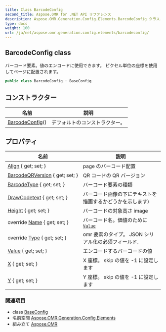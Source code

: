 ```yaml
---
title: Class BarcodeConfig
second_title: Aspose.OMR for .NET API リファレンス
description: Aspose.OMR.Generation.Config.Elements.BarcodeConfig クラス. バーコード要素値のエンコードに使用できます ピクセル単位の座標を使用してページに配置されます
type: docs
weight: 100
url: /ja/net/aspose.omr.generation.config.elements/barcodeconfig/
---
```

## BarcodeConfig class

バーコード要素。値のエンコードに使用できます。 ピクセル単位の座標を使用してページに配置されます。

```csharp
public class BarcodeConfig : BaseConfig
```

## コンストラクター

| 名前 | 説明 |
| --- | --- |
| [BarcodeConfig](barcodeconfig/)() | デフォルトのコンストラクター。 |

## プロパティ

| 名前 | 説明 |
| --- | --- |
| [Align](../../aspose.omr.generation.config.elements/barcodeconfig/align/) { get; set; } | page のバーコード配置 |
| [BarcodeQRVersion](../../aspose.omr.generation.config.elements/barcodeconfig/barcodeqrversion/) { get; set; } | QR コードの QR バージョン |
| [BarcodeType](../../aspose.omr.generation.config.elements/barcodeconfig/barcodetype/) { get; set; } | バーコード要素の種類 |
| [DrawCodetext](../../aspose.omr.generation.config.elements/barcodeconfig/drawcodetext/) { get; set; } | バーコード画像の下にテキストを描画するかどうかを示します) |
| [Height](../../aspose.omr.generation.config.elements/barcodeconfig/height/) { get; set; } | バーコードの対象高さ image |
| override [Name](../../aspose.omr.generation.config.elements/barcodeconfig/name/) { get; set; } | バーコード名。価値のために[`Value`](./value/) |
| override [Type](../../aspose.omr.generation.config.elements/barcodeconfig/type/) { get; set; } | omr 要素のタイプ。 JSON シリアル化の必須フィールド. |
| [Value](../../aspose.omr.generation.config.elements/barcodeconfig/value/) { get; set; } | エンコードするバーコードの値 |
| [X](../../aspose.omr.generation.config.elements/barcodeconfig/x/) { get; set; } | X 座標。 skip の値を -1 に設定します |
| [Y](../../aspose.omr.generation.config.elements/barcodeconfig/y/) { get; set; } | Y 座標。 skip の値を -1 に設定します |

### 関連項目

* class [BaseConfig](../../aspose.omr.generation.config/baseconfig/)
* 名前空間 [Aspose.OMR.Generation.Config.Elements](../../aspose.omr.generation.config.elements/)
* 組み立て [Aspose.OMR](../../)


